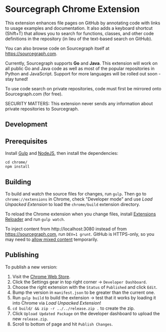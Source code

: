 # Sourcegraph Chrome Extension

This extension enhances file pages on GitHub by annotating code with links to usage examples and documentation. It also adds a keyboard shortcut (Shift+T) that allows you to search for functions, classes, and other code definitions in the repository (in lieu of the text-based search on GitHub).  

You can also browse code on Sourcegraph itself at https://sourcegraph.com.

Currently, Sourcegraph supports <b>Go</b> and <b>Java</b>.  This extension will work on all public Go and Java code as well as most of the popular repositories in Python and JavaScript.  Support for more languages will be rolled out soon - stay tuned!   

To use code search on private repositories, code must first be mirrored onto Sourcegraph.com (for free). 

SECURITY MATTERS: This extension never sends any information about private
repositories to Sourcegraph.

## Development

## Prerequisites

Install [Gulp](https://github.com/gulpjs/gulp/blob/master/docs/getting-started.md#getting-started) and [NodeJS](https://nodejs.org/en/download/), then install the dependencies:
```
cd chrome/
npm install
```

## Building

To build and watch the source files for changes, run `gulp`. Then go to `chrome://extensions`
in Chrome, check "Developer mode" and use *Load Unpacked Extension* to load the
`chrome/build` extension directory.

To reload the Chrome extension when you change files, install
[Extensions Reloader](https://chrome.google.com/webstore/detail/fimgfedafeadlieiabdeeaodndnlbhid)
and run `gulp watch`.

To inject content from http://localhost:3080 instead of from
https://sourcegraph.com, run `DEV=1 grunt`. GitHub is HTTPS-only, so you may
need to [allow mixed content](http://superuser.com/a/487772) temporarily.

## Publishing

To publish a new version:

1. Visit the [Chrome Web Store](https://chrome.google.com/webstore).
1. Click the Settings gear in top right corner -> `Developer Dashboard`.
1. Choose the right extension with the `Status` of `Published` and click `Edit`.
1. Bump the version in `manifest.json` to be greater than the current one.
1. Run `gulp build` to build the extension -> test that it works by loading it into Chrome via *Load Unpacked Extension*!
1. `cd build/ && zip -r ../../release.zip .` to create the zip.
1. Click `Upload Updated Package` on the developer dashboard to upload the new `release.zip`.
1. Scroll to bottom of page and hit `Publish Changes`.




